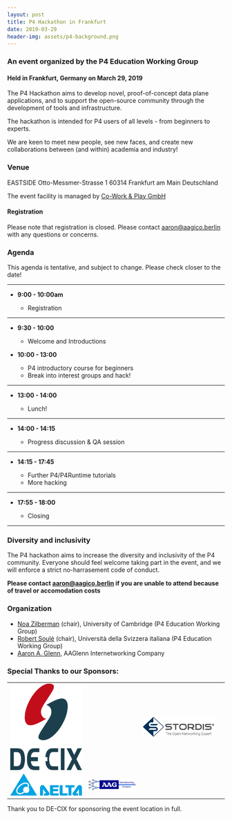 ```yaml
---
layout: post
title: P4 Hackathon in Frankfurt
date: 2019-03-29
header-img: assets/p4-background.png
---
```


### An event organized by the P4 Education Working Group
    
#### Held in Frankfurt, Germany on March 29, 2019

The P4 Hackathon aims to develop novel, proof-of-concept data plane applications, and to support the open-source community through the development of tools and infrastructure.

The hackathon is intended for P4 users of all levels - from beginners to experts. 

We are keen to meet new people, see new faces, and create new collaborations between (and within) academia and industry!

### Venue

EASTSIDE
Otto-Messmer-Strasse 1
60314 Frankfurt am Main
Deutschland

The event facility is managed by [Co-Work & Play GmbH](https://www.co-work-play.de)

#### Registration


Please note that registration is closed. Please contact aaron@aagico.berlin with any questions or concerns.


### Agenda

This agenda is tentative, and subject to change. Please check closer to the date!

---

* __9:00 - 10:00am__

    * Registration 

---

* __9:30 - 10:00__

    * Welcome and Introductions


* __10:00 - 13:00__

    * P4 introductory course for beginners 
    * Break into interest groups and hack!

---

* __13:00 - 14:00__
    
    * Lunch!

---    
    
* __14:00 - 14:15__

    * Progress discussion & QA session

---    
        
* __14:15 - 17:45__

    * Further P4/P4Runtime tutorials
    * More hacking

----

        
* __17:55 - 18:00__

    * Closing

----

### Diversity and inclusivity


The P4 hackathon aims to increase the diversity and inclusivity of the P4 community. 
Everyone should feel welcome taking part in the event, and we will enforce a strict no-harrasement code of conduct.

**Please contact aaron@aagico.berlin if you are unable to attend because of travel or accomodation costs**

### Organization

* [Noa Zilberman](https://www.cl.cam.ac.uk/~nz247/) (chair), University of Cambridge \(P4 Education Working Group\)
* [Robert Soul&eacute;](https://www.inf.usi.ch/faculty/soule/) (chair), Universit&agrave; della Svizzera italiana \(P4 Education Working Group\)
* [Aaron A. Glenn](http://aagico.com/), AAGlenn Internetworking Company

### Special Thanks to our Sponsors:


<table cellpadding="50">
<tr><td><a href="https://de-cix.net/"><img src="/assets/DE-CIX_Logo_2016_rgb.png" height="200" alt="DE-CIX" /></a></td><td>&nbsp;</td>
<td><a href="https://www.stordis.com/"><img src="/assets/Stordis_logo_flat_grey+slogan.png" width="400" alt="Stordis" /></a></td><td>&nbsp;</td></tr>
<tr> <td><a href="https://https://agema.deltaww.com/"><img src="/assets/delta_logo.png" width="400" alt="Delta Networks, Inc."></a></td>
<td><a href="http://aagico.com/"><img src="/assets/aagico_small.png" alt="AAGlenn Internetworking Company" /></a></td>
</tr>
</table>

Thank you to DE-CIX for sponsoring the event location in full.

